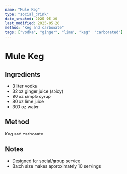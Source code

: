 ```yaml
---
name: "Mule Keg"
type: "social_drink"
date_created: 2025-05-20
last_modified: 2025-05-20
method: "Keg and carbonate"
tags: ["vodka", "ginger", "lime", "keg", "carbonated"]
---
```


# Mule Keg

## Ingredients
- 3 liter vodka
- 32 oz ginger juice (spicy)
- 80 oz simple syrup
- 80 oz lime juice
- 300 oz water

## Method
Keg and carbonate

## Notes
- Designed for social/group service
- Batch size makes approximately 10 servings
